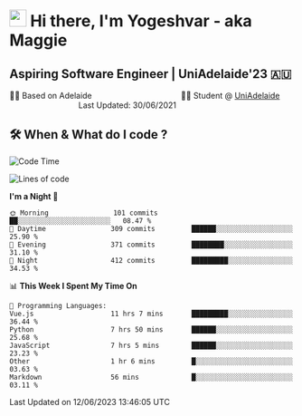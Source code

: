 <h1><img src="https://emojis.slackmojis.com/emojis/images/1531849430/4246/blob-sunglasses.gif?1531849430" width="30"/> Hi there, I'm Yogeshvar - aka Maggie</h1>

## Aspiring Software Engineer | UniAdelaide'23 🇦🇺  
🏂🏻  Based on Adelaide &nbsp;&nbsp;&nbsp;&nbsp;&nbsp;&nbsp;&nbsp;&nbsp;&nbsp;&nbsp;&nbsp;&nbsp;&nbsp;&nbsp;&nbsp;&nbsp;&nbsp;&nbsp;&nbsp;&nbsp;&nbsp;&nbsp;&nbsp;&nbsp;&nbsp;&nbsp;&nbsp;&nbsp;&nbsp;&nbsp;&nbsp;&nbsp;&nbsp;&nbsp;&nbsp;&nbsp;&nbsp;&nbsp;&nbsp;👨‍💻 Student @ [UniAdelaide](https://www.adelaide.edu.au)   &nbsp;&nbsp;&nbsp;&nbsp;&nbsp;&nbsp;&nbsp;&nbsp;&nbsp;&nbsp;&nbsp;&nbsp;&nbsp;&nbsp;&nbsp;&nbsp;&nbsp;&nbsp;&nbsp;&nbsp;&nbsp;&nbsp;&nbsp;&nbsp;&nbsp;&nbsp;&nbsp;&nbsp;&nbsp;&nbsp;&nbsp;Last Updated: 30/06/2021

## 🛠 When & What do I code ?  

<!--START_SECTION:waka-->
![Code Time](http://img.shields.io/badge/Code%20Time-2%2C265%20hrs%2013%20mins-blue)

![Lines of code](https://img.shields.io/badge/From%20Hello%20World%20I%27ve%20Written-4.0%20million%20lines%20of%20code-blue)

**I'm a Night 🦉** 

```text
🌞 Morning                101 commits         ██░░░░░░░░░░░░░░░░░░░░░░░   08.47 % 
🌆 Daytime                309 commits         ██████░░░░░░░░░░░░░░░░░░░   25.90 % 
🌃 Evening                371 commits         ████████░░░░░░░░░░░░░░░░░   31.10 % 
🌙 Night                  412 commits         █████████░░░░░░░░░░░░░░░░   34.53 % 
```


📊 **This Week I Spent My Time On** 

```text
💬 Programming Languages: 
Vue.js                   11 hrs 7 mins       █████████░░░░░░░░░░░░░░░░   36.44 % 
Python                   7 hrs 50 mins       ██████░░░░░░░░░░░░░░░░░░░   25.68 % 
JavaScript               7 hrs 5 mins        ██████░░░░░░░░░░░░░░░░░░░   23.23 % 
Other                    1 hr 6 mins         █░░░░░░░░░░░░░░░░░░░░░░░░   03.63 % 
Markdown                 56 mins             █░░░░░░░░░░░░░░░░░░░░░░░░   03.11 % 
```


 Last Updated on 12/06/2023 13:46:05 UTC
<!--END_SECTION:waka-->
